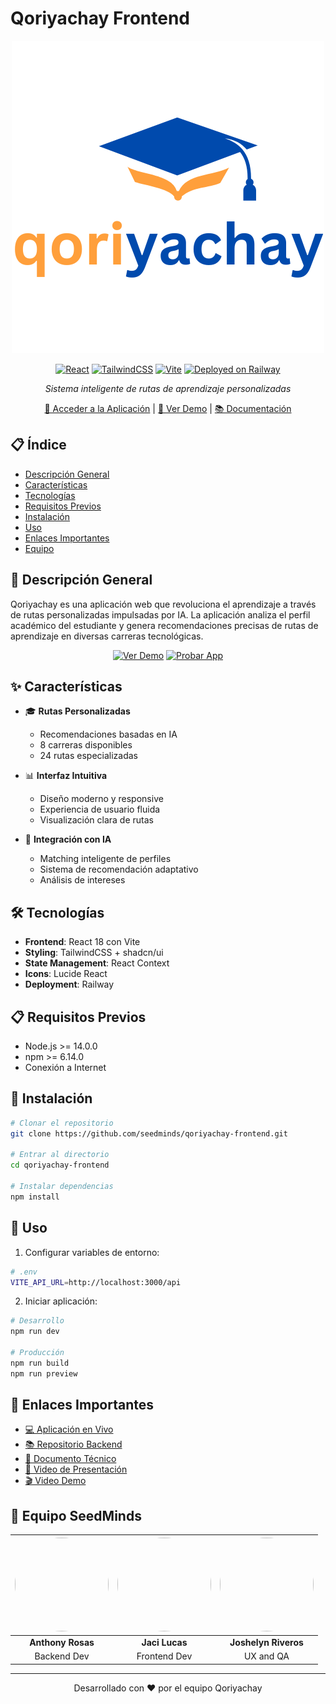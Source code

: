 # Qoriyachay Frontend

<div align="center">

![Qoriyachay Logo](https://github.com/AnthonyGit1/qoriyachay-backend/raw/main/assets/logo.png)

[![React](https://img.shields.io/badge/React-%2320232a.svg?style=flat&logo=react&logoColor=%2361DAFB)](https://reactjs.org/)
[![TailwindCSS](https://img.shields.io/badge/Tailwind-%2338B2AC.svg?style=flat&logo=tailwind-css&logoColor=white)](https://tailwindcss.com/)
[![Vite](https://img.shields.io/badge/Vite-%23646CFF.svg?style=flat&logo=vite&logoColor=white)](https://vitejs.dev/)
[![Deployed on Railway](https://img.shields.io/badge/Deployed%20on-Railway-purple)](https://qoriyachay.up.railway.app/)

*Sistema inteligente de rutas de aprendizaje personalizadas*

[🚀 Acceder a la Aplicación](https://qoriyachay.netlify.app) | [📖 Ver Demo](https://youtu.be/Ja1wSVNb9h8) | [📚 Documentación](/docs/Documentación-Qoriyachay-Seedminds.pdf)

</div>

## 📋 Índice
- [Descripción General](#-descripción-general)
- [Características](#-características)
- [Tecnologías](#-tecnologías)
- [Requisitos Previos](#-requisitos-previos)
- [Instalación](#-instalación)
- [Uso](#-uso)
- [Enlaces Importantes](#-enlaces-importantes)
- [Equipo](#-equipo)

## 🎯 Descripción General

Qoriyachay es una aplicación web que revoluciona el aprendizaje a través de rutas personalizadas impulsadas por IA. La aplicación analiza el perfil académico del estudiante y genera recomendaciones precisas de rutas de aprendizaje en diversas carreras tecnológicas.

<div align="center">

[![Ver Demo](https://img.shields.io/badge/Ver%20Demo-FF0000?style=for-the-badge&logo=youtube&logoColor=white)](https://youtu.be/Ja1wSVNb9h8)
[![Probar App](https://img.shields.io/badge/Probar%20App-6C47FF?style=for-the-badge&logo=railway&logoColor=white)](https://qoriyachay-production.up.railway.app)

</div>

## ✨ Características

- 🎓 **Rutas Personalizadas**
  - Recomendaciones basadas en IA
  - 8 carreras disponibles
  - 24 rutas especializadas

- 📊 **Interfaz Intuitiva**
  - Diseño moderno y responsive
  - Experiencia de usuario fluida
  - Visualización clara de rutas

- 🤖 **Integración con IA**
  - Matching inteligente de perfiles
  - Sistema de recomendación adaptativo
  - Análisis de intereses

## 🛠️ Tecnologías

- **Frontend**: React 18 con Vite
- **Styling**: TailwindCSS + shadcn/ui
- **State Management**: React Context
- **Icons**: Lucide React
- **Deployment**: Railway

## 📋 Requisitos Previos

- Node.js >= 14.0.0
- npm >= 6.14.0
- Conexión a Internet

## 🚀 Instalación

```bash
# Clonar el repositorio
git clone https://github.com/seedminds/qoriyachay-frontend.git

# Entrar al directorio
cd qoriyachay-frontend

# Instalar dependencias
npm install
```

## 📖 Uso

1. Configurar variables de entorno:
```bash
# .env
VITE_API_URL=http://localhost:3000/api
```

2. Iniciar aplicación:
```bash
# Desarrollo
npm run dev

# Producción
npm run build
npm run preview
```

## 🔗 Enlaces Importantes

- [💻 Aplicación en Vivo](https://qoriyachay-production.up.railway.app)
- [📚 Repositorio Backend](https://github.com/AnthonyGit1/qoriyachay-backend)
- [📄 Documento Técnico](/docs/Documentación-Qoriyachay-Seedminds.pdf)
- [🎥 Video de Presentación](https://www.youtube.com/watch?v=YSgRLvUidW8)
- [🎬 Video Demo](https://youtu.be/Ja1wSVNb9h8)

## 👥 Equipo SeedMinds

<div align="center">

| <img src="https://i.ibb.co/1qQtV9j/anthony-1.jpg" width="150" height="150" style="border-radius: 50%"> | <img src="https://i.ibb.co/c2xQxg7/img.png" width="150" height="150" style="border-radius: 50%"> | <img src="https://i.ibb.co/f9ZMQwm/joshhh2.jpg" width="150" height="150" style="border-radius: 50%"> |
|:---:|:---:|:---:|
| **Anthony Rosas** | **Jaci Lucas** | **Joshelyn Riveros** |
| Backend Dev | Frontend Dev | UX and QA |

</div>

---
<div align="center">

Desarrollado con ❤️ por el equipo Qoriyachay

</div>